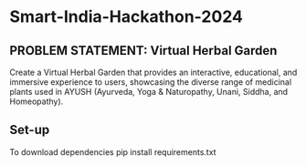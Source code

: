 # Smart-India-Hackathon-2024

## PROBLEM STATEMENT: Virtual Herbal Garden
  Create a Virtual Herbal Garden that provides an interactive, educational, and immersive experience to users, showcasing the diverse range of medicinal plants used in AYUSH (Ayurveda, Yoga & Naturopathy, Unani, Siddha, and Homeopathy).
## Set-up 

To download dependencies
    pip install requirements.txt
